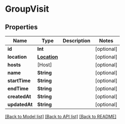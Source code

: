 # GroupVisit

## Properties
Name | Type | Description | Notes
------------ | ------------- | ------------- | -------------
**id** | **Int** |  | [optional] 
**location** | [**Location**](Location.md) |  | [optional] 
**hosts** | [Host] |  | [optional] 
**name** | **String** |  | [optional] 
**startTime** | **String** |  | [optional] 
**endTime** | **String** |  | [optional] 
**createdAt** | **String** |  | [optional] 
**updatedAt** | **String** |  | [optional] 

[[Back to Model list]](../README.md#documentation-for-models) [[Back to API list]](../README.md#documentation-for-api-endpoints) [[Back to README]](../README.md)


